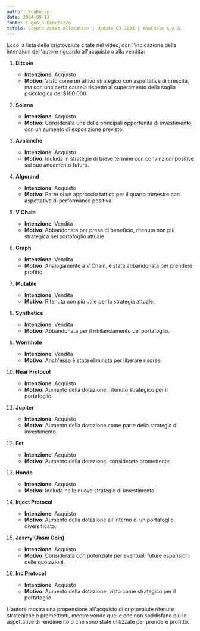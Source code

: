 ```yaml
---
author: YouRecap
date: 2024-09-13
fonte: Eugenio Benetazzo
titolo: Crypto Asset Allocation | Update Q3 2024 | YouChain S.p.A.
---
```


Ecco la lista delle criptovalute citate nel video, con l'indicazione delle intenzioni dell'autore riguardo all'acquisto o alla vendita:

1. **Bitcoin**
   - **Intenzione**: Acquisto
   - **Motivo**: Visto come un attivo strategico con aspettative di crescita, ma con una certa cautela rispetto al superamento della soglia psicologica dei $100.000.

2. **Solana**
   - **Intenzione**: Acquisto
   - **Motivo**: Considerata una delle principali opportunità di investimento, con un aumento di esposizione previsto.

3. **Avalanche**
   - **Intenzione**: Acquisto
   - **Motivo**: Includa in strategie di breve termine con convinzioni positive sul suo andamento futuro.

4. **Algorand**
   - **Intenzione**: Acquisto
   - **Motivo**: Parte di un approccio tattico per il quarto trimestre con aspettative di performance positiva.

5. **V Chain**
   - **Intenzione**: Vendita
   - **Motivo**: Abbandonata per presa di beneficio, ritenuta non più strategica nel portafoglio attuale.

6. **Graph**
   - **Intenzione**: Vendita
   - **Motivo**: Analogamente a V Chain, è stata abbandonata per prendere profitto.

7. **Mutable**
   - **Intenzione**: Vendita
   - **Motivo**: Ritenuta non più utile per la strategia attuale.

8. **Synthetics**
   - **Intenzione**: Vendita
   - **Motivo**: Abbandonata per il ribilanciamento del portafoglio.

9. **Wormhole**
   - **Intenzione**: Vendita
   - **Motivo**: Anch'essa è stata eliminata per liberare risorse.

10. **Near Protocol**
    - **Intenzione**: Acquisto
    - **Motivo**: Aumento della dotazione, ritenuto strategico per il portafoglio.

11. **Jupiter**
    - **Intenzione**: Acquisto
    - **Motivo**: Aumento della dotazione come parte della strategia di investimento.

12. **Fet**
    - **Intenzione**: Acquisto
    - **Motivo**: Aumento della dotazione, considerata promettente.

13. **Hondo**
    - **Intenzione**: Acquisto
    - **Motivo**: Includa nelle nuove strategie di investimento.

14. **Inject Protocol**
    - **Intenzione**: Acquisto
    - **Motivo**: Aumento della dotazione all'interno di un portafoglio diversificato.

15. **Jasmy (Jasm Coin)**
    - **Intenzione**: Acquisto
    - **Motivo**: Considerata con potenziale per eventuali future espansioni delle quotazioni.

16. **Inc Protocol**
    - **Intenzione**: Acquisto
    - **Motivo**: Aumento della dotazione, visto come strategico per il portafoglio.

L'autore mostra una propensione all'acquisto di criptovalute ritenute strategiche e promettenti, mentre vende quelle che non soddisfano più le aspettative di rendimento o che sono state utilizzate per prendere profitto.
